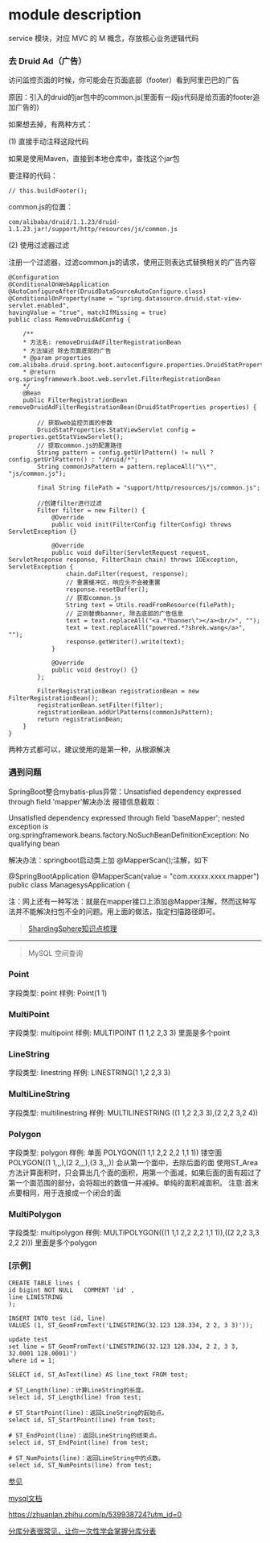 # module description
service 模块，对应 MVC 的 M 概念，存放核心业务逻辑代码
###  去 Druid Ad（广告）
访问监控页面的时候，你可能会在页面底部（footer）看到阿里巴巴的广告

原因：引入的druid的jar包中的common.js(里面有一段js代码是给页面的footer追加广告的)

如果想去掉，有两种方式：

(1) 直接手动注释这段代码

如果是使用Maven，直接到本地仓库中，查找这个jar包

要注释的代码：
```
// this.buildFooter();
```

common.js的位置：
```
com/alibaba/druid/1.1.23/druid-1.1.23.jar!/support/http/resources/js/common.js
```
(2) 使用过滤器过滤

注册一个过滤器，过滤common.js的请求，使用正则表达式替换相关的广告内容

```
@Configuration
@ConditionalOnWebApplication
@AutoConfigureAfter(DruidDataSourceAutoConfigure.class)
@ConditionalOnProperty(name = "spring.datasource.druid.stat-view-servlet.enabled",
havingValue = "true", matchIfMissing = true)
public class RemoveDruidAdConfig {

    /**
    * 方法名: removeDruidAdFilterRegistrationBean
    * 方法描述 除去页面底部的广告
    * @param properties com.alibaba.druid.spring.boot.autoconfigure.properties.DruidStatProperties
    * @return org.springframework.boot.web.servlet.FilterRegistrationBean
    */
    @Bean
    public FilterRegistrationBean removeDruidAdFilterRegistrationBean(DruidStatProperties properties) {

        // 获取web监控页面的参数
        DruidStatProperties.StatViewServlet config = properties.getStatViewServlet();
        // 提取common.js的配置路径
        String pattern = config.getUrlPattern() != null ? config.getUrlPattern() : "/druid/*";
        String commonJsPattern = pattern.replaceAll("\\*", "js/common.js");

        final String filePath = "support/http/resources/js/common.js";

        //创建filter进行过滤
        Filter filter = new Filter() {
            @Override
            public void init(FilterConfig filterConfig) throws ServletException {}

            @Override
            public void doFilter(ServletRequest request, ServletResponse response, FilterChain chain) throws IOException, ServletException {
                chain.doFilter(request, response);
                // 重置缓冲区，响应头不会被重置
                response.resetBuffer();
                // 获取common.js
                String text = Utils.readFromResource(filePath);
                // 正则替换banner, 除去底部的广告信息
                text = text.replaceAll("<a.*?banner\"></a><br/>", "");
                text = text.replaceAll("powered.*?shrek.wang</a>", "");
                response.getWriter().write(text);
            }

            @Override
            public void destroy() {}
        };

        FilterRegistrationBean registrationBean = new FilterRegistrationBean();
        registrationBean.setFilter(filter);
        registrationBean.addUrlPatterns(commonJsPattern);
        return registrationBean;
    }
}

```

两种方式都可以，建议使用的是第一种，从根源解决

### 遇到问题
SpringBoot整合mybatis-plus异常：Unsatisfied dependency expressed through field 'mapper'解决办法
报错信息截取：

Unsatisfied dependency expressed through field 'baseMapper'; nested exception is org.springframework.beans.factory.NoSuchBeanDefinitionException: No qualifying bean

解决办法：springboot启动类上加 @MapperScan();注解，如下

@SpringBootApplication
@MapperScan(value = "com.xxxxx.xxxx.mapper")
public class ManagesysApplication {

注：网上还有一种写法：就是在mapper接口上添加@Mapper注解，然而这种写法并不能解决扫包不全的问题。用上面的做法，指定扫描路径即可。


> [ShardingSphere知识点梳理](https://baijiahao.baidu.com/s?id=1751996369188686304&wfr=spider&for=pc) 
   

-----------------------------------------------------------
> MySQL 空间查询
### Point
字段类型: point
样例: Point(1 1)
### MultiPoint
字段类型: multipoint
样例: MULTIPOINT (1 1,2 2,3 3)
里面是多个point
### LineString
字段类型: linestring
样例: LINESTRING(1 1,2 2,3 3)
### MultiLineString
字段类型: multilinestring
样例: MULTILINESTRING ((1 1,2 2,3 3),(2 2,2 3,2 4))
### Polygon
字段类型: polygon
样例:
单面 POLYGON((1 1,1 2,2 2,2 1,1 1))
镂空面 POLYGON((1 1,,,),(2 2,,,),(3 3,,,))
会从第一个面中，去除后面的面
使用ST_Area方法计算面积时，只会算出几个面的面积，用第一个面减，如果后面的面有超过了第一个面范围的部分，会将超出的数值一并减掉。单纯的面积减面积。
注意:首末点要相同，用于连接成一个闭合的面
### MultiPolygon
字段类型: multipolygon
样例: MULTIPOLYGON(((1 1,1 2,2 2,2 1,1 1)),((2 2,2 3,3 2,2 2)))
里面是多个polygon

### [示例]
```
CREATE TABLE lines (
id bigint NOT NULL   COMMENT 'id' ,
line LINESTRING
);

INSERT INTO test (id, line)
VALUES (1, ST_GeomFromText('LINESTRING(32.123 128.334, 2 2, 3 3)'));

update test
set line = ST_GeomFromText('LINESTRING(32.123 128.334, 2 2, 3 3, 32.0001 128.0001)')
where id = 1;

SELECT id, ST_AsText(line) AS line_text FROM test;

# ST_Length(line)：计算LineString的长度。
select id, ST_Length(line) from test;

# ST_StartPoint(line)：返回LineString的起始点。
select id, ST_StartPoint(line) from test;

# ST_EndPoint(line)：返回LineString的结束点。
select id, ST_EndPoint(line) from test;

# ST_NumPoints(line)：返回LineString中的点数。
select id, ST_NumPoints(line) from test;

```


[参见](https://www.cnblogs.com/endv/p/16703340.html)

[mysql文档](https://dev.mysql.com/doc/refman/8.0/en/gis-general-property-functions.html)


https://zhuanlan.zhihu.com/p/539938724?utm_id=0

[分库分表很常见，让你一次性学会掌握分库分表
](https://blog.csdn.net/qq_30713721/article/details/129814907?ops_request_misc=%257B%2522request%255Fid%2522%253A%2522170381528516800185812069%2522%252C%2522scm%2522%253A%252220140713.130102334..%2522%257D&request_id=170381528516800185812069&biz_id=0&utm_medium=distribute.pc_search_result.none-task-blog-2~all~top_click~default-2-129814907-null-null.142^v99^pc_search_result_base9&utm_term=%E5%88%86%E5%BA%93%E5%88%86%E8%A1%A8&spm=1018.2226.3001.4187)